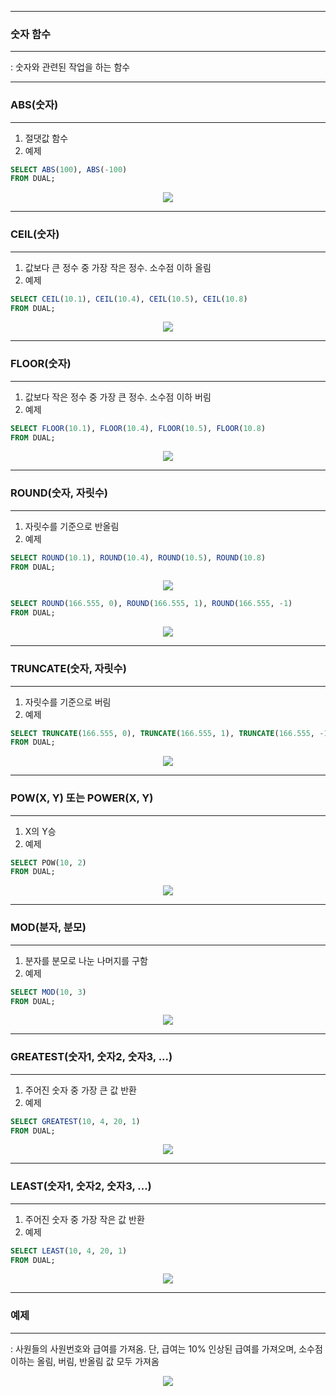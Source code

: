 -----
### 숫자 함수
-----
: 숫자와 관련된 작업을 하는 함수

-----
### ABS(숫자)
-----
1. 절댓값 함수
2. 예제
```sql
SELECT ABS(100), ABS(-100)
FROM DUAL;
```
<div align="center">
<img src="https://github.com/sooyounghan/HTTP/assets/34672301/b35d5666-2ccb-454f-9a3d-08065bd0d7aa">
</div>

-----
### CEIL(숫자)
-----
1. 값보다 큰 정수 중 가장 작은 정수. 소수점 이하 올림
2. 예제
```sql
SELECT CEIL(10.1), CEIL(10.4), CEIL(10.5), CEIL(10.8)
FROM DUAL;
```
<div align="center">
<img src="https://github.com/sooyounghan/HTTP/assets/34672301/ff05894c-6db9-4010-b5df-e86814fba420">
</div>

-----
### FLOOR(숫자)
-----
1. 값보다 작은 정수 중 가장 큰 정수. 소수점 이하 버림
2. 예제
```sql
SELECT FLOOR(10.1), FLOOR(10.4), FLOOR(10.5), FLOOR(10.8)
FROM DUAL;
```
<div align="center">
<img src="https://github.com/sooyounghan/HTTP/assets/34672301/04800de6-440a-4e99-bbeb-9da147d1484d">
</div>

-----
### ROUND(숫자, 자릿수)
-----
1. 자릿수를 기준으로 반올림
2. 예제
```sql
SELECT ROUND(10.1), ROUND(10.4), ROUND(10.5), ROUND(10.8)
FROM DUAL;
```
<div align="center">
<img src="https://github.com/sooyounghan/HTTP/assets/34672301/ba4ad8a7-645a-41c1-a1ca-d3734a297743">
</div>

```sql
SELECT ROUND(166.555, 0), ROUND(166.555, 1), ROUND(166.555, -1)
FROM DUAL;
```
<div align="center">
<img src="https://github.com/sooyounghan/HTTP/assets/34672301/edf02988-b8c2-4e95-bb8d-ba0307419ee8">
</div>

-----
### TRUNCATE(숫자, 자릿수)
-----
1. 자릿수를 기준으로 버림
2. 예제
```sql
SELECT TRUNCATE(166.555, 0), TRUNCATE(166.555, 1), TRUNCATE(166.555, -1)
FROM DUAL;
```
<div align="center">
<img src="https://github.com/sooyounghan/HTTP/assets/34672301/97b801d2-ac82-475d-b7be-6227eb5d1d0d">
</div>

-----
### POW(X, Y) 또는 POWER(X, Y)
-----
1. X의 Y승
2. 예제
```sql
SELECT POW(10, 2)
FROM DUAL;
```
<div align="center">
<img src="https://github.com/sooyounghan/HTTP/assets/34672301/ff064230-4f1e-47ff-abf4-a352d4a31cb5">
</div>

-----
### MOD(분자, 분모)
-----
1. 분자를 분모로 나눈 나머지를 구함
2. 예제
```sql
SELECT MOD(10, 3)
FROM DUAL;
```
<div align="center">
<img src="https://github.com/sooyounghan/HTTP/assets/34672301/91ac38e9-f172-41e4-b92c-d584e771c6c7">
</div>

-----
### GREATEST(숫자1, 숫자2, 숫자3, ...)
-----
1. 주어진 숫자 중 가장 큰 값 반환
2. 예제
```sql
SELECT GREATEST(10, 4, 20, 1)
FROM DUAL;
```
<div align="center">
<img src="https://github.com/sooyounghan/HTTP/assets/34672301/6eb22a75-0368-47b9-b1dd-ecf8946673a3">
</div>

-----
### LEAST(숫자1, 숫자2, 숫자3, ...)
-----
1. 주어진 숫자 중 가장 작은 값 반환
2. 예제
```sql
SELECT LEAST(10, 4, 20, 1)
FROM DUAL;
```
<div align="center">
<img src="https://github.com/sooyounghan/HTTP/assets/34672301/5f7140ac-ebe5-4c24-8c50-c92a8771b9d2">
</div>

-----
### 예제
-----
: 사원들의 사원번호와 급여를 가져옴. 단, 급여는 10% 인상된 급여를 가져오며, 소수점 이하는 올림, 버림, 반올림 값 모두 가져옴
<div align="center">
<img src="https://github.com/sooyounghan/HTTP/assets/34672301/0e40a760-bc24-459f-bc81-edbda4d45f61">
</div>
